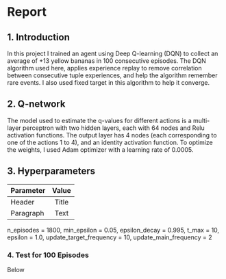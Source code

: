 # Report

## 1. Introduction
In this project I trained an agent using Deep Q-learning (DQN) to collect an average of +13 
yellow bananas in 100 consecutive episodes. The DQN algorithm used here, applies experience replay to remove 
correlation between consecutive tuple experiences, and help the algorithm remember rare events.
I also used fixed target in this algorithm to help it converge.

## 2. Q-network
The model used to estimate the q-values for different actions is a multi-layer perceptron with 
two hidden layers, each with 64 nodes and Relu activation functions. The output layer has 4 
nodes (each corresponding to one of the actions 1 to 4), and an identity activation function.
To optimize the weights, I used Adam optimizer with a learning rate of 0.0005.


## 3. Hyperparameters

| **Parameter** | **Value** |
|:--------------|:---------:|
| Header        |   Title   |
| Paragraph     |   Text    | 



n_episodes = 1800, min_epsilon = 0.05, epsilon_decay = 0.995, 
        t_max = 10, epsilon = 1.0, update_target_frequency = 10, 
        update_main_frequency = 2




### 4. Test for 100 Episodes
Below
